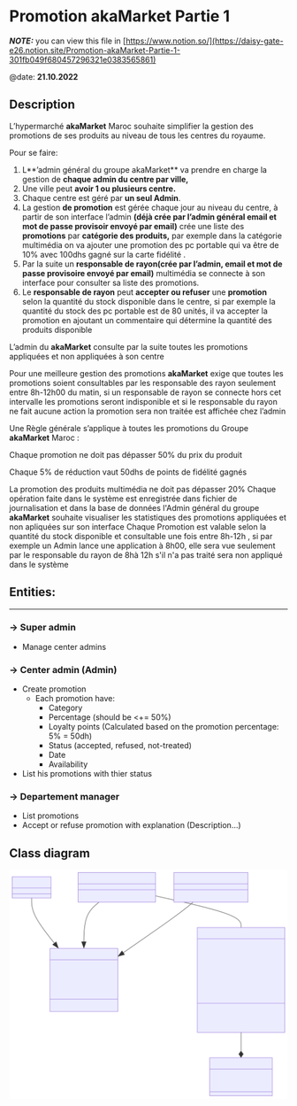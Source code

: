 # Promotion akaMarket Partie 1

**_NOTE:_**  you can view this file in [https://www.notion.so/](https://daisy-gate-e26.notion.site/Promotion-akaMarket-Partie-1-301fb049f680457296321e0383565861)

@date: **21.10.2022**

## Description

L’hypermarché ****akaMarket**** Maroc souhaite simplifier la gestion des promotions de ses produits au niveau de tous les centres du royaume.

Pour se faire:

1.  L**’admin général du groupe akaMarket** va prendre en charge la gestion de **chaque admin du centre par ville,**
2.  Une ville peut **avoir 1 ou plusieurs centre.**
3.  Chaque centre est géré par **un seul Admin**.
4. La gestion **de promotion** est gérée chaque jour au niveau du centre, à partir de son interface l’admin **(déjà crée par l’admin général email et mot de passe provisoir envoyé par email)** crée une liste des **promotions** par **catégorie des produits,** par exemple dans la catégorie multimédia on va ajouter une promotion des pc portable qui va être de 10% avec 100dhs gagné sur la carte fidélité .
5. Par la suite un **responsable de rayon(crée par l’admin, email et mot de passe provisoire envoyé par email)** multimédia se connecte à son interface pour consulter sa liste des promotions. 
6.  Le **responsable de rayon** peut **accepter ou refuser** une **promotion** selon la quantité du stock disponible dans le centre, si par exemple la quantité du stock des pc portable est de 80 unités, il va accepter la promotion en ajoutant un commentaire qui détermine la quantité des produits disponible

L’admin du ****akaMarket**** consulte par la suite toutes les promotions appliquées et non appliquées à son centre

Pour une meilleure gestion des promotions ****akaMarket**** exige que toutes les promotions soient consultables par les responsable des rayon seulement entre 8h-12h00 du matin, si un responsable de rayon se connecte hors cet intervalle les promotions seront indisponible et si le responsable du rayon ne fait aucune action la promotion sera non traitée est affichée chez l’admin

Une Règle générale s’applique à toutes les promotions du Groupe ****akaMarket**** Maroc :

Chaque promotion ne doit pas dépasser 50% du prix du produit

Chaque 5% de réduction vaut 50dhs de points de fidélité gagnés

La promotion des produits multimédia ne doit pas dépasser 20% Chaque opération faite dans le système est enregistrée dans fichier de journalisation et dans la base de données l'Admin général du groupe ****akaMarket**** souhaite visualiser les statistiques des promotions appliquées et non apliquées sur son interface Chaque Promotion est valable selon la quantité du stock disponible et consultable une fois entre 8h-12h , si par exemple un Admin lance une application à 8h00, elle sera vue seulement par le responsable du rayon de 8hà 12h s'il n'a pas traité sera non appliqué dans le système

## Entities:

---

### → Super admin

- Manage center admins

### → Center admin (Admin)

- Create promotion
    - Each promotion have:
        - Category
        - Percentage (should be <+= 50%)
        - Loyalty points (Calculated based on the promotion percentage: 5% = 50dh)
        - Status (accepted, refused, not-treated)
        - Date
        - Availability
- List his promotions with thier status

### → Departement manager

- List promotions
- Accept or refuse promotion with explanation (Description…)

## Class diagram
![class diagram](class%20diagram.svg)
